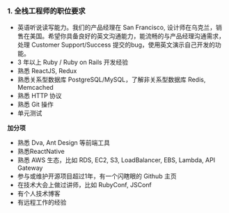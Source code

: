 ### 1. 全栈工程师的职位要求

- 英语听说读写能力。我们的产品经理在 San Francisco, 设计师在乌克兰，销售在美国。希望你具备良好的英文沟通能力，能流畅的与产品经理沟通需求，处理 Customer Support/Success 提交的bug，使用英文演示自己开发的功能。
- 3 年以上 Ruby / Ruby on Rails 开发经验
- 熟悉 ReactJS, Redux
- 熟悉关系型数据库 PostgreSQL/MySQL，了解非关系型数据库 Redis, Memcached
- 熟悉 HTTP 协议
- 熟悉 Git 操作
- 单元测试

**加分项**

- 熟悉 Dva, Ant Design 等前端工具
-  熟悉ReactNative
- 熟悉 AWS 生态，比如 RDS, EC2, S3, LoadBalancer, EBS, Lambda, API Gateway
- 参与或维护开源项目超过1年，有一个闪瞎眼的 Github 主页
- 在技术大会上做过讲师，比如 RubyConf, JSConf
- 有个人技术博客
- 有远程工作的经验
